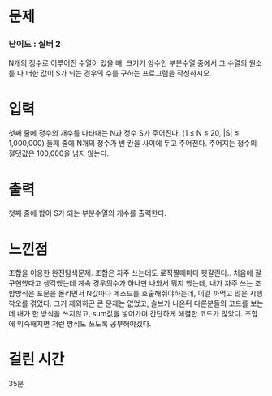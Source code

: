 # 문제

### 난이도 : 실버 2

N개의 정수로 이루어진 수열이 있을 때, 크기가 양수인 부분수열 중에서 그 수열의 원소를 다 더한 값이 S가 되는 경우의 수를 구하는 프로그램을 작성하시오.

# 입력

첫째 줄에 정수의 개수를 나타내는 N과 정수 S가 주어진다. (1 ≤ N ≤ 20, |S| ≤ 1,000,000) 둘째 줄에 N개의 정수가 빈 칸을 사이에 두고 주어진다. 주어지는 정수의 절댓값은 100,000을 넘지 않는다.

# 출력

첫째 줄에 합이 S가 되는 부분수열의 개수를 출력한다.

# 느낀점

조합을 이용한 완전탐색문제. 조합은 자주 쓰는데도 로직짤때마다 헷갈린다.. 처음에 잘 구현했다고 생각했는데 계속 경우의수가 하나만 나와서 뭐지 했는데, 내가 자주 쓰는 조합방식은 포문을 돌리면서 N값마다 메소드를 호출해줘야하는데, 이걸 까먹고 많은 시행착오를 겪었다. 그거 제외하곤 큰 문제는 없었고, 솔브가 나온뒤 다른분들의 코드를 보는데 내가 한 방식을 쓰지않고, sum값을 넣어가며 간단하게 해결한 코드가 많았다. 조합에 익숙해지면 저런 방식도 쓰도록 공부해야겠다.

# 걸린 시간

35분
